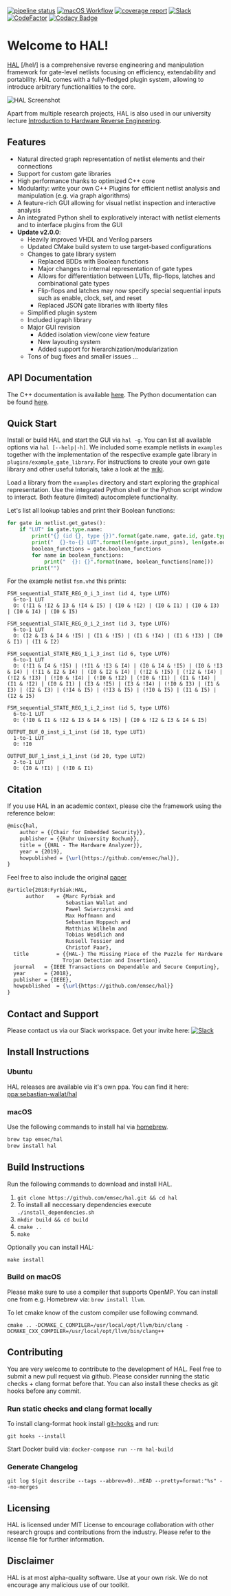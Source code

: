 [![pipeline status](https://gitlab.com/swallat/hal/badges/master/pipeline.svg)](https://gitlab.com/swallat/hal/commits/master) [![macOS Workflow](https://github.com/emsec/hal/workflows/Github%20CI/badge.svg?branch=master)](https://github.com/emsec/hal/actions?query=branch%3Amaster+workflow%3A%22Github+CI%22) [![coverage report](https://codecov.io/gh/emsec/hal/branch/master/graph/badge.svg)](https://codecov.io/gh/emsec/hal) [![Slack](https://img.shields.io/badge/slack-join-blue.svg)](https://communityinviter.com/apps/hal-re/hal-re) [![CodeFactor](https://www.codefactor.io/repository/github/emsec/hal/badge)](https://www.codefactor.io/repository/github/emsec/hal) [![Codacy Badge](https://api.codacy.com/project/badge/Grade/6070b197c3644c03bb3f0ec79d641675)](https://app.codacy.com/app/emsec/hal?utm_source=github.com&utm_medium=referral&utm_content=emsec/hal&utm_campaign=Badge_Grade_Settings)

# Welcome to HAL!

[HAL](http://eprint.iacr.org/2017/783) \[/hel/\] is a comprehensive reverse engineering and manipulation framework for gate-level netlists focusing on efficiency, extendability and portability. HAL comes with a fully-fledged plugin system, allowing to introduce arbitrary functionalities to the core.

![HAL Screenshot](https://raw.githubusercontent.com/emsec/hal/master/hal_screenshot.png "HAL Screenshot")

Apart from multiple research projects, HAL is also used in our university lecture [Introduction to Hardware Reverse Engineering](https://www.ei.ruhr-uni-bochum.de/studium/lehrveranstaltungen/832/).

## Features
- Natural directed graph representation of netlist elements and their connections
- Support for custom gate libraries
- High performance thanks to optimized C++ core
- Modularity: write your own C++ Plugins for efficient netlist analysis and manipulation (e.g. via graph algorithms)
- A feature-rich GUI allowing for visual netlist inspection and interactive analysis
- An integrated Python shell to exploratively interact with netlist elements and to interface plugins from the GUI
- **Update v2.0.0**:
  -  Heavily improved VHDL and Verilog parsers
  - Updated CMake build system to use target-based configurations
   - Changes to gate library system
     - Replaced BDDs with Boolean functions
     - Major changes to internal representation of gate types
     - Allows for differentiation between LUTs, flip-flops, latches and combinational gate types
     - Flip-flops and latches may now specify special sequential inputs such as enable, clock, set, and reset
     - Replaced JSON gate libraries with liberty files
  - Simplified plugin system
  - Included igraph library
  - Major GUI revision
    - Added isolation view/cone view feature
    - New layouting system
    - Added support for hierarchization/modularization
  - Tons of bug fixes and smaller issues ...

## API Documentation

The C++ documentation is available [here](https://doc.hal.emsec.rub.de/).
The Python documentation can be found [here](https://py-doc.hal.emsec.rub.de/).

## Quick Start

Install or build HAL and start the GUI via `hal -g`. You can list all available options via `hal [--help|-h]`.
We included some example netlists in `examples` together with the implementation of the respective example gate library in `plugins/example_gate_library`.
For instructions to create your own gate library and other useful tutorials, take a look at the [wiki](https://github.com/emsec/hal/wiki).

Load a library from the `examples` directory and start exploring the graphical representation.
Use the integrated Python shell or the Python script window to interact. Both feature (limited) autocomplete functionality.

Let's list all lookup tables and print their Boolean functions:
```python
for gate in netlist.get_gates():
    if "LUT" in gate.type.name:
        print("{} (id {}, type {})".format(gate.name, gate.id, gate.type.name))
        print("  {}-to-{} LUT".format(len(gate.input_pins), len(gate.output_pins)))
        boolean_functions = gate.boolean_functions
        for name in boolean_functions:
            print("  {}: {}".format(name, boolean_functions[name]))
        print("")
```
For the example netlist `fsm.vhd` this prints:
```text
FSM_sequential_STATE_REG_0_i_3_inst (id 4, type LUT6)
  6-to-1 LUT
  O: (!I1 & !I2 & I3 & !I4 & I5) | (I0 & !I2) | (I0 & I1) | (I0 & I3) | (I0 & I4) | (I0 & I5)

FSM_sequential_STATE_REG_0_i_2_inst (id 3, type LUT6)
  6-to-1 LUT
  O: (I2 & I3 & I4 & !I5) | (I1 & !I5) | (I1 & !I4) | (I1 & !I3) | (I0 & I1) | (I1 & I2)

FSM_sequential_STATE_REG_1_i_3_inst (id 6, type LUT6)
  6-to-1 LUT
  O: (!I1 & I4 & !I5) | (!I1 & !I3 & I4) | (I0 & I4 & !I5) | (I0 & !I3 & I4) | (!I1 & I2 & I4) | (I0 & I2 & I4) | (!I2 & !I5) | (!I2 & !I4) | (!I2 & !I3) | (!I0 & !I4) | (!I0 & !I2) | (!I0 & !I1) | (I1 & !I4) | (I1 & !I2) | (I0 & I1) | (I3 & !I5) | (I3 & !I4) | (!I0 & I3) | (I1 & I3) | (I2 & I3) | (!I4 & I5) | (!I3 & I5) | (!I0 & I5) | (I1 & I5) | (I2 & I5)

FSM_sequential_STATE_REG_1_i_2_inst (id 5, type LUT6)
  6-to-1 LUT
  O: (!I0 & I1 & !I2 & I3 & I4 & !I5) | (I0 & !I2 & I3 & I4 & I5)

OUTPUT_BUF_0_inst_i_1_inst (id 18, type LUT1)
  1-to-1 LUT
  O: !I0

OUTPUT_BUF_1_inst_i_1_inst (id 20, type LUT2)
  2-to-1 LUT
  O: (I0 & !I1) | (!I0 & I1)
```

## Citation

If you use HAL in an academic context, please cite the framework using the reference below:
```latex
@misc{hal,
    author = {{Chair for Embedded Security}},
    publisher = {{Ruhr University Bochum}},
    title = {{HAL - The Hardware Analyzer}},
    year = {2019},
    howpublished = {\url{https://github.com/emsec/hal}},
}
```

Feel free to also include the original [paper](http://eprint.iacr.org/2017/783)
```latex
@article{2018:Fyrbiak:HAL,
      author    = {Marc Fyrbiak and
                   Sebastian Wallat and
                   Pawel Swierczynski and
                   Max Hoffmann and
                   Sebastian Hoppach and
                   Matthias Wilhelm and
                   Tobias Weidlich and
                   Russell Tessier and
                   Christof Paar},
  title     	= {{HAL-} The Missing Piece of the Puzzle for Hardware Reverse Engineering,
               	  Trojan Detection and Insertion},
  journal	= {IEEE Transactions on Dependable and Secure Computing},
  year		= {2018},
  publisher	= {IEEE},
  howpublished 	= {\url{https://github.com/emsec/hal}}
}
```

## Contact and Support

Please contact us via our Slack workspace. Get your invite here: [![Slack](https://img.shields.io/badge/slack-join-blue.svg)](https://communityinviter.com/apps/hal-re/hal-re)

## Install Instructions

### Ubuntu

HAL releases are available via it's own ppa. You can find it here: [ppa:sebastian-wallat/hal](https://launchpad.net/~sebastian-wallat/+archive/ubuntu/hal)

### macOS

Use the following commands to install hal via [homebrew](https://brew.sh/index_de).

```bash
brew tap emsec/hal
brew install hal
```

## Build Instructions

Run the following commands to download and install HAL.

1. `git clone https://github.com/emsec/hal.git && cd hal`
2. To install all neccessary dependencies execute `./install_dependencies.sh`
3. `mkdir build && cd build`
4. `cmake .. `
5. `make`

Optionally you can install HAL:

`make install`

### Build on macOS

Please make sure to use a compiler that supports OpenMP. You can install one from e.g. Homebrew via: `brew install llvm`.

To let cmake know of the custom compiler use following command.

`cmake .. -DCMAKE_C_COMPILER=/usr/local/opt/llvm/bin/clang -DCMAKE_CXX_COMPILER=/usr/local/opt/llvm/bin/clang++`

## Contributing

You are very welcome to contribute to the development of HAL. Feel free to submit a new pull request via github. Please consider running the static checks + clang format before that. You can also install these checks as git hooks before any commit.

### Run static checks and clang format locally
To install clang-format hook install [git-hooks](https://github.com/icefox/git-hooks) and run:

`git hooks --install`

Start Docker build via:
`docker-compose run --rm hal-build`

### Generate Changelog

`git log $(git describe --tags --abbrev=0)..HEAD --pretty=format:"%s" --no-merges`

## Licensing

HAL is licensed under MIT License to encourage collaboration with other research groups and contributions from the industry. Please refer to the license file for further information.

## Disclaimer

HAL is at most alpha-quality software. Use at your own risk. We do not encourage any malicious use of our toolkit.
